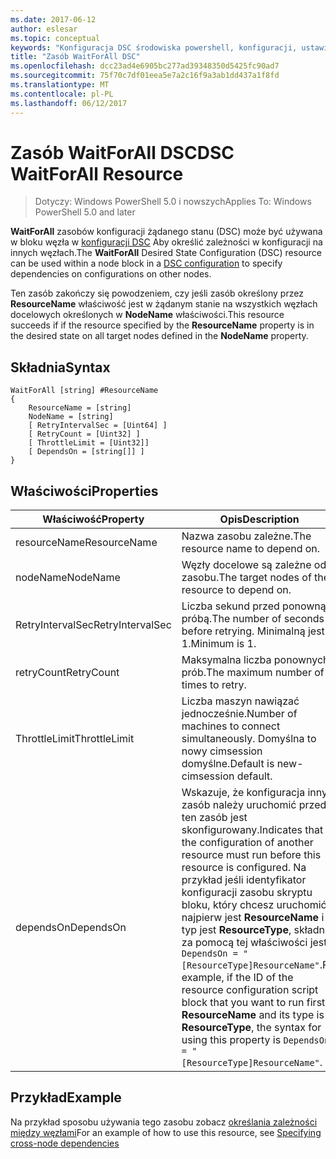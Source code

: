 ```yaml
---
ms.date: 2017-06-12
author: eslesar
ms.topic: conceptual
keywords: "Konfiguracja DSC środowiska powershell, konfiguracji, ustawienia"
title: "Zasób WaitForAll DSC"
ms.openlocfilehash: dcc23ad4e6905bc277ad39348350d5425fc90ad7
ms.sourcegitcommit: 75f70c7df01eea5e7a2c16f9a3ab1dd437a1f8fd
ms.translationtype: MT
ms.contentlocale: pl-PL
ms.lasthandoff: 06/12/2017
---
```

# <a name="dsc-waitforall-resource"></a><span data-ttu-id="b197d-103">Zasób WaitForAll DSC</span><span class="sxs-lookup"><span data-stu-id="b197d-103">DSC WaitForAll Resource</span></span>

> <span data-ttu-id="b197d-104">Dotyczy: Windows PowerShell 5.0 i nowszych</span><span class="sxs-lookup"><span data-stu-id="b197d-104">Applies To: Windows PowerShell 5.0 and later</span></span>

<span data-ttu-id="b197d-105">**WaitForAll** zasobów konfiguracji żądanego stanu (DSC) może być używana w bloku węzła w [konfiguracji DSC](configurations.md) Aby określić zależności w konfiguracji na innych węzłach.</span><span class="sxs-lookup"><span data-stu-id="b197d-105">The **WaitForAll** Desired State Configuration (DSC) resource can be used within a node block in a [DSC configuration](configurations.md) to specify dependencies on configurations on other nodes.</span></span>

<span data-ttu-id="b197d-106">Ten zasób zakończy się powodzeniem, czy jeśli zasób określony przez **ResourceName** właściwość jest w żądanym stanie na wszystkich węzłach docelowych określonych w **NodeName** właściwości.</span><span class="sxs-lookup"><span data-stu-id="b197d-106">This resource succeeds if if the resource specified by the **ResourceName** property is in the desired state on all target nodes defined in the **NodeName** property.</span></span>


## <a name="syntax"></a><span data-ttu-id="b197d-107">Składnia</span><span class="sxs-lookup"><span data-stu-id="b197d-107">Syntax</span></span>

```
WaitForAll [string] #ResourceName
{
    ResourceName = [string]
    NodeName = [string]
    [ RetryIntervalSec = [Uint64] ]
    [ RetryCount = [Uint32] ] 
    [ ThrottleLimit = [Uint32]]
    [ DependsOn = [string[]] ]
}
```

## <a name="properties"></a><span data-ttu-id="b197d-108">Właściwości</span><span class="sxs-lookup"><span data-stu-id="b197d-108">Properties</span></span>

|  <span data-ttu-id="b197d-109">Właściwość</span><span class="sxs-lookup"><span data-stu-id="b197d-109">Property</span></span>  |  <span data-ttu-id="b197d-110">Opis</span><span class="sxs-lookup"><span data-stu-id="b197d-110">Description</span></span>   | 
|---|---| 
| <span data-ttu-id="b197d-111">resourceName</span><span class="sxs-lookup"><span data-stu-id="b197d-111">ResourceName</span></span>| <span data-ttu-id="b197d-112">Nazwa zasobu zależne.</span><span class="sxs-lookup"><span data-stu-id="b197d-112">The resource name to depend on.</span></span>| 
| <span data-ttu-id="b197d-113">nodeName</span><span class="sxs-lookup"><span data-stu-id="b197d-113">NodeName</span></span>| <span data-ttu-id="b197d-114">Węzły docelowe są zależne od zasobu.</span><span class="sxs-lookup"><span data-stu-id="b197d-114">The target nodes of the resource to depend on.</span></span>| 
| <span data-ttu-id="b197d-115">RetryIntervalSec</span><span class="sxs-lookup"><span data-stu-id="b197d-115">RetryIntervalSec</span></span>| <span data-ttu-id="b197d-116">Liczba sekund przed ponowną próbą.</span><span class="sxs-lookup"><span data-stu-id="b197d-116">The number of seconds before retrying.</span></span> <span data-ttu-id="b197d-117">Minimalną jest 1.</span><span class="sxs-lookup"><span data-stu-id="b197d-117">Minimum is 1.</span></span>| 
| <span data-ttu-id="b197d-118">retryCount</span><span class="sxs-lookup"><span data-stu-id="b197d-118">RetryCount</span></span>| <span data-ttu-id="b197d-119">Maksymalna liczba ponownych prób.</span><span class="sxs-lookup"><span data-stu-id="b197d-119">The maximum number of times to retry.</span></span>| 
| <span data-ttu-id="b197d-120">ThrottleLimit</span><span class="sxs-lookup"><span data-stu-id="b197d-120">ThrottleLimit</span></span>| <span data-ttu-id="b197d-121">Liczba maszyn nawiązać jednocześnie.</span><span class="sxs-lookup"><span data-stu-id="b197d-121">Number of machines to connect simultaneously.</span></span> <span data-ttu-id="b197d-122">Domyślna to nowy cimsession domyślne.</span><span class="sxs-lookup"><span data-stu-id="b197d-122">Default is new-cimsession default.</span></span>| 
| <span data-ttu-id="b197d-123">dependsOn</span><span class="sxs-lookup"><span data-stu-id="b197d-123">DependsOn</span></span> | <span data-ttu-id="b197d-124">Wskazuje, że konfiguracja inny zasób należy uruchomić przed ten zasób jest skonfigurowany.</span><span class="sxs-lookup"><span data-stu-id="b197d-124">Indicates that the configuration of another resource must run before this resource is configured.</span></span> <span data-ttu-id="b197d-125">Na przykład jeśli identyfikator konfiguracji zasobu skryptu bloku, który chcesz uruchomić najpierw jest __ResourceName__ i jej typ jest __ResourceType__, składnia za pomocą tej właściwości jest `DependsOn = "[ResourceType]ResourceName"`.</span><span class="sxs-lookup"><span data-stu-id="b197d-125">For example, if the ID of the resource configuration script block that you want to run first is __ResourceName__ and its type is __ResourceType__, the syntax for using this property is `DependsOn = "[ResourceType]ResourceName"`.</span></span>|


## <a name="example"></a><span data-ttu-id="b197d-126">Przykład</span><span class="sxs-lookup"><span data-stu-id="b197d-126">Example</span></span>

<span data-ttu-id="b197d-127">Na przykład sposobu używania tego zasobu zobacz [określania zależności między węzłami](crossNodeDependencies.md)</span><span class="sxs-lookup"><span data-stu-id="b197d-127">For an example of how to use this resource, see [Specifying cross-node dependencies](crossNodeDependencies.md)</span></span>

